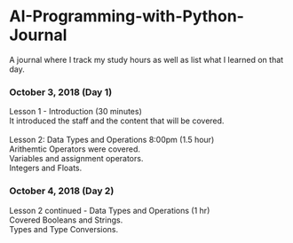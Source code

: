 # AI-Programming-with-Python-Journal
A journal where I track my study hours as well as list what I learned on that day.
<h3> October 3, 2018 (Day 1) </h3>
Lesson 1 - Introduction (30 minutes)
<br>
It introduced the staff and the content that will be covered.
<br>
<br>
Lesson 2: Data Types and Operations 8:00pm (1.5 hour)
<br>
Arithemtic Operators were covered.
<br>
Variables and assignment operators.
<br>
Integers and Floats.
<h3> October 4, 2018 (Day 2) </h3>
Lesson 2 continued - Data Types and Operations (1 hr)
<br>
Covered Booleans and Strings.
<br>
Types and Type Conversions.
